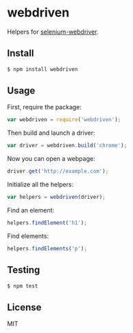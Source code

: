 # webdriven

Helpers for [selenium-webdriver](https://www.npmjs.com/package/selenium-webdriver).

## Install

```sh
$ npm install webdriven
```

## Usage

First, require the package:

```js
var webdriven = require('webdriven');
```

Then build and launch a driver:

```js
var driver = webdriven.build('chrome');
```

Now you can open a webpage:

```js
driver.get('http://example.com');
```

Initialize all the helpers:

```js
var helpers = webdriven(driver);
```

Find an element:

```js
helpers.findElement('h1');
```

Find elements:

```js
helpers.findElements('p');
```

## Testing

```sh
$ npm test
```

## License

MIT
